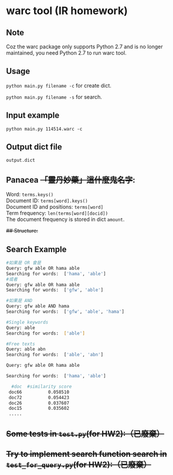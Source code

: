 # warc tool (IR homework)

## Note
Coz the warc package only supports Python 2.7 and is no longer maintained, you need Python 2.7 to run warc tool. 

## Usage
`python main.py filename -c` for create dict.

`python main.py filename -s` for search.

## Input example
`python main.py 114514.warc -c` 

## Output dict file
`output.dict`

## Panacea ~~「靈丹妙藥」這什麼鬼名字~~:
Word: `terms.keys()`<br/>
Document ID: `terms[word].keys()`<br/>
Document ID and positions: `terms[word]`<br/>
Term frequency: `len(terms[word][docid])`<br/>
The document frequency is stored in dict `amount`.

 ~~## Structure:~~

## Search Example

```bash
#如果是 OR 會是
Query: gfw able OR hama able
Searching for words:  ['hama', 'able']  
#或者
Query: gfw able OR hama able
Searching for words:  ['gfw', 'able'] 

#如果是 AND
Query: gfw able AND hama
Searching for words:  ['gfw', 'able', 'hama'] 

#Single keywords
Query: able
Searching for words:  ['able']

#Free texts
Query: able abn
Searching for words:  ['able', 'abn']

Query: gfw able OR hama able

Searching for words:  ['hama', 'able'] 

  #doc  #similarity score
 doc66          0.058510
 doc72          0.054423
 doc26          0.037607
 doc15          0.035602
 .....
```



##  ~~Some tests in `test.py`(for HW2):（已廢棄）~~


## ~~Try to implement search function search in `test_for_query.py`(for HW2):（已廢棄）~~

